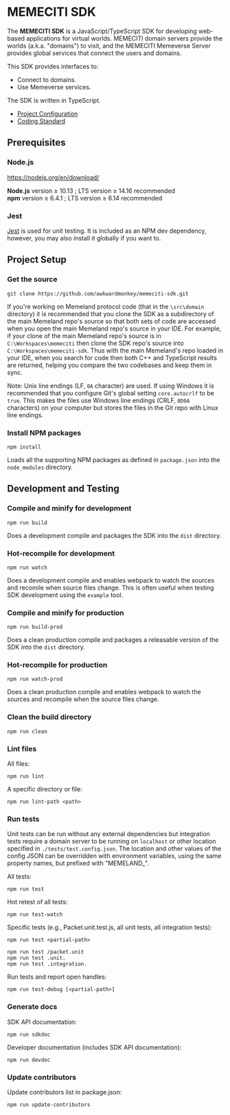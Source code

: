 # MEMECITI SDK

The **MEMECITI SDK** is a JavaScript/TypeScript SDK for developing web-based applications for virtual worlds. MEMECITI domain servers provide the worlds (a.k.a. "domains") to visit, and the MEMECITI Memeverse Server provides global services that connect the users and domains.

This SDK provides interfaces to:
- Connect to domains.
- Use Memeverse services.

The SDK is written in TypeScript.
- [Project Configuration](CONFIGURATION.md)
- [Coding Standard](CODING_STANDARD.md)

## Prerequisites

### Node.js

https://nodejs.org/en/download/

**Node.js** version &ge; 10.13 ; LTS version &ge; 14.16 recommended  
**npm** version &ge; 6.4.1 ; LTS version &ge; 6.14 recommended

### Jest

[Jest](https://jestjs.io/) is used for unit testing. It is included as an NPM dev dependency, however, you may also install it globally if you want
to. 

## Project Setup

### Get the source

```
git clone https://github.com/awkwardmonkey/memeciti-sdk.git
```

If you're working on Memeland protocol code (that in the `\src\domain` directory) it is recommended that you clone the SDK as
a subdirectory of the main Memeland repo's source so that both sets of code are accessed when you open the main Memeland repo's
source in your IDE. For example, if your clone of the main Memeland repo's source is in `C:\Workspaces\memeciti` then clone
the SDK repo's source into `C:\Workspaces\memeciti-sdk`. Thus with the main Memeland's repo loaded in your IDE, when
you search for code then both C++ and TypeScript results are returned, helping you compare the two codebases and keep them in
sync.

Note: Unix line endings (LF, `0A` character) are used. If using Windows it is recommended that you configure Git's global setting `core.autocrlf` to be `true`. This makes the files use Windows line endings (CRLF, `0D0A` characters) on your computer but stores the files in the Git repo with Linux line endings.


### Install NPM packages

```
npm install
```
Loads all the supporting NPM packages as defined in `package.json` into the `node_modules` directory.

## Development and Testing

### Compile and minify for development
```
npm run build
```
Does a development compile and packages the SDK into the `dist` directory.

### Hot-recompile for development
```
npm run watch
```
Does a development compile and enables webpack to watch the sources and recomile when source files change.
This is often useful when testing SDK development using the `example` tool.

### Compile and minify for production
```
npm run build-prod
```
Does a clean production compile and packages a releasable version of the SDK into the `dist` directory.

### Hot-recompile for production
```
npm run watch-prod
```
Does a clean production compile and enables webpack to watch the sources and recompile when the source files change.

### Clean the build directory
```
npm run clean
```

### Lint files

All files:
```
npm run lint
```

A specific directory or file:
```
npm run lint-path <path>
```

### Run tests

Unit tests can be run without any external dependencies but integration tests require a domain server to be running on
`localhost` or other location specified in `./tests/test.config.json`. The location and other values of the config JSON can be
overridden with environment variables, using the same property names, but prefixed with "MEMELAND_".

All tests:
```
npm run test
```
Hot retest of all tests:
```
npm run test-watch
```

Specific tests (e.g., Packet.unit.test.js, all unit tests, all integration tests):
```
npm run test <partial-path>

npm run test /packet.unit
npm run test .unit.
npm run test .integration.
```

Run tests and report open handles:
```
npm run test-debug [<partial-path>]
```


### Generate docs

SDK API documentation:
```
npm run sdkdoc
```

Developer documentation (includes SDK API documentation):
```
npm run devdoc
```

### Update contributors

Update contributors list in package.json:

```
npm run update-contributors
```
